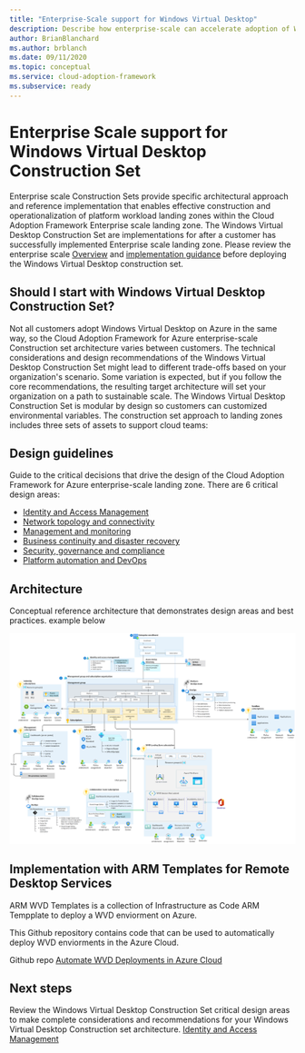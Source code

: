 ```yaml
---
title: "Enterprise-Scale support for Windows Virtual Desktop"
description: Describe how enterprise-scale can accelerate adoption of Windows Virtual Desktop
author: BrianBlanchard
ms.author: brblanch
ms.date: 09/11/2020
ms.topic: conceptual
ms.service: cloud-adoption-framework
ms.subservice: ready
---
```


# Enterprise Scale support for Windows Virtual Desktop Construction Set
  
Enterprise scale Construction Sets provide specific architectural approach and reference implementation that enables effective construction and operationalization of platform workload landing zones within the Cloud Adoption Framework Enterprise scale landing zone. The Windows Virtual Desktop Construction Set are implementations for after a customer has successfully implemented Enterprise scale landing zone. Please review the enterprise scale [Overview](https://docs.microsoft.com/azure/cloud-adoption-framework/ready/enterprise-scale/) and [implementation guidance](https://docs.microsoft.com/azure/cloud-adoption-framework/ready/enterprise-scale/implementation) before deploying the Windows Virtual Desktop construction set.

## Should I start with Windows Virtual Desktop Construction Set?

Not all customers adopt Windows Virtual Desktop on Azure in the same way, so the Cloud Adoption Framework for Azure enterprise-scale Construction set architecture varies between customers. The technical considerations and design recommendations of the Windows Virtual Desktop Construction Set might lead to different trade-offs based on your organization's scenario. Some variation is expected, but if you follow the core recommendations, the resulting target architecture will set your organization on a path to sustainable scale. The Windows Virtual Desktop Construction Set is modular by design so customers can customized environmental variables. The construction set approach to landing zones includes three sets of assets to support cloud teams:

## Design guidelines

Guide to the critical decisions that drive the design of the Cloud Adoption Framework for Azure enterprise-scale landing zone. There are 6 critical design areas:

- [Identity and Access Management](./eslz-identity-and-access-management.md)
- [Network topology and connectivity](./eslz-network-topology-and-connectivity.md)
- [Management and monitoring](./eslz-management-and-monitoring.md)
- [Business continuity and disaster recovery](./eslz-business-continuity-and-disaster-recovery.md)
- [Security, governance and compliance](./eslz-security-governance-and-compliance.md)
- [Platform automation and DevOps](./eslz-platform-automation-and-devops.md)

## Architecture

Conceptual reference architecture that demonstrates design areas and best practices. example below

![Construction Set Architecture](media\windowsvirtualdesktoparchitecture.png)

## Implementation with ARM Templates for Remote Desktop Services

ARM WVD Templates is a collection of Infrastructure as Code ARM Tempplate to deploy a WVD enviorment on Azure. 

This Github repository contains code that can be used to automatically deploy WVD enviorments in the Azure Cloud.

Github repo
[Automate WVD Deployments in Azure Cloud](https://github.com/Azure/RDS-Templates/tree/master/ARM-wvd-templates) 

## Next steps
Review the Windows Virtual Desktop Construction Set critical design areas to make complete considerations and recommendations for your Windows Virtual Desktop Construction set architecture. [Identity and Access Management](./eslz-identity-and-access-management.md)
